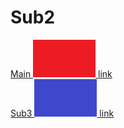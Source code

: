 # Sub2

[Main ![im](../Image1.png) link](../Main.md)  
[Sub3 ![im](SubSub/Image3.png) link](SubSub/Sub3.md)  
